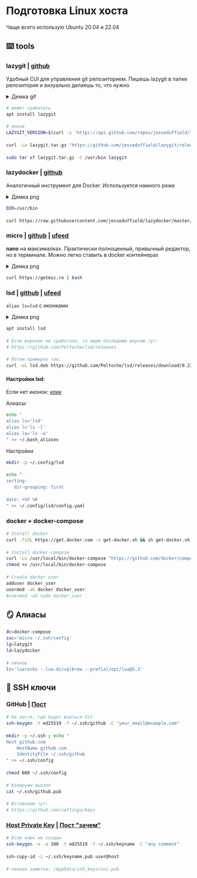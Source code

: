 # Подготовка Linux хоста

Чаще всего использую Ubuntu 20.04 и 22.04

## ⌨️ tools

### lazygit | [github](https://github.com/jesseduffield/lazygit)

Удобный CUI для управления git репозиторием. Пишешь lazygit в папке репозитория и визуально делаешь то, что нужно

<details>
  <summary>Демка gif</summary>

![lazygit cui demo](https://github.com/jesseduffield/lazygit/blob/assets/staging.gif?raw=true)
</details>

```bash
# может сработать
apt install lazygit

# иначе
LAZYGIT_VERSION=$(curl -s "https://api.github.com/repos/jesseduffield/lazygit/releases/latest" | grep -Po '"tag_name": "v\K[0-35.]+')

curl -Lo lazygit.tar.gz "https://github.com/jesseduffield/lazygit/releases/latest/download/lazygit_${LAZYGIT_VERSION}_Linux_x86_64.tar.gz"

sudo tar xf lazygit.tar.gz -C /usr/bin lazygit
```

### lazydocker | [github](https://github.com/jesseduffield/lazydocker)

Аналогичный инструмент для Docker. Используется намного реже

<details>
  <summary>Демка png</summary>

![lazydocker cui demo](https://github.com/jesseduffield/lazydocker/blob/master/docs/resources/demo3.gif?raw=true)
</details>

```bash
DIR=/usr/bin

curl https://raw.githubusercontent.com/jesseduffield/lazydocker/master/scripts/install_update_linux.sh | bash
```

### micro | [github](https://github.com/zyedidia/micro#quick-install-script) | [ufeed](https://t.me/uFeed/130)

**nano** на максималках. Практически полноценный, привычный редактор, но в терминале. Можно легко ставить в docker контейнерах

<details>
  <summary>Демка png</summary>

![micro screenshot demo](https://github.com/zyedidia/micro/blob/master/assets/micro-solarized.png?raw=true)
</details>

```bash
curl https://getmic.ro | bash
```

### lsd | [github](https://github.com/Peltoche/lsd/releases) | [ufeed](https://t.me/uFeed/133)

`alias ls=lsd` с иконками

<details>
  <summary>Демка png</summary>

![lsd screenshot](https://i.imgur.com/NrftbGx.png)
</details>

```bash
apt install lsd

# Если верхнее не сработало, то ищем последнюю версию тут:
# https://github.com/Peltoche/lsd/releases

# Потом примерно так:
curl -oL lsd.deb https://github.com/Peltoche/lsd/releases/download/0.23.0/lsd-musl_0.23.0_amd64.deb && dpkg -i lsd.deb && rm lsd.deb
```

#### Настройки lsd:

Если нет иконок: [клик](https://github.com/Peltoche/lsd/issues/199#issuecomment-494218334)

Алиасы:
```bash
echo "
alias ls='lsd'
alias l='ls -l'
alias la='ls -a'
" >> ~/.bash_aliases
```

Настройки
```bash
mkdir -p ~/.config/lsd

echo "
sorting:
   dir-grouping: first

date: +%F %R
" >> ~/.config/lsd/config.yaml
```

### docker + docker-compose

```bash
# Install docker
curl -fsSL https://get.docker.com -o get-docker.sh && sh get-docker.sh

# Install docker-compose
curl -Lo /usr/local/bin/docker-compose "https://github.com/docker/compose/releases/latest/download/docker-compose-linux-x86_64"
chmod +x /usr/local/bin/docker-compose

# Create docker user
adduser docker_user
usermod -aG docker docker_user
#usermod -aG sudo docker_user
```

## 🪞 Алиасы

```bash
dc=docker-compose
ssc='micro ~/.ssh/config'
lg=lazygit
ld=lazydocker

# личное
lr='luarocks --lua-dir=$(brew --prefix)/opt/lua@5.3'
```

## 🔑 SSH ключи

### GitHub | [Пост](https://blog.amd-nick.me/git-ssh-setup)

```bash
# На хосте, где будет юзаться Git
ssh-keygen -t ed25519 -f ~/.ssh/github -C "your_email@example.com"

mkdir -p ~/.ssh ; echo "
Host github.com
    HostName github.com
    IdentityFile ~/.ssh/github
" >> ~/.ssh/config

chmod 600 ~/.ssh/config

# Копируем выхлоп
cat ~/.ssh/github.pub

# Вставляем тут:
# https://github.com/settings/keys
```

### [Host Private Key](https://t.me/uFeed/65) | [Пост "зачем"](/ssh-keys)

```bash
# Если ключ не создан
ssh-keygen -o -a 100 -t ed25519 -f ~/.ssh/keyname -C "any comment"

ssh-copy-id -i ~/.ssh/keyname.pub user@host

# личная заметка: /AppData/ssh_keys/uni.pub
```
